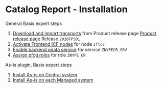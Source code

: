 # Catalog Report - Installation

General Basis expert steps
1. [Download and import transports](/inst/step-1.md) from Product release page [Product release page](https://github.com/fioritracker/cat-rep/releases) Release `2020FPS01`
2. [Activate Frontend ICF nodes](/inst/step-2.md) for node `zftcr`
3. [Enable backend odata service](/inst/step-3.md) for service `ZNYPECR_SRV`
4. [Assign pfcg roles](/inst/step-4.md) for role `ZNYPE_CR`

As-is plugin, Basis expert steps<br>
1. [Install As-is on Central system](/inst/asis/cen.md)
2. [Install As-is on each Managed system](/inst/asis/man.md)

